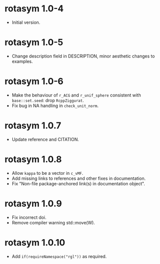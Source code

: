 # rotasym 1.0-4

* Initial version.

# rotasym 1.0-5

* Change description field in DESCRIPTION, minor aesthetic changes to examples.

# rotasym 1.0-6

* Make the behaviour of `r_ACG` and `r_unif_sphere` consistent with `base::set.seed`: drop `RcppZiggurat`.
* Fix bug in NA handling in `check_unit_norm`.

# rotasym 1.0.7

* Update reference and CITATION.

# rotasym 1.0.8

* Allow `kappa` to be a vector in `c_vMF`.
* Add missing links to references and other fixes in documentation.
* Fix "Non-file package-anchored link(s) in documentation object".

# rotasym 1.0.9

* Fix incorrect doi.
* Remove compiler warning std::move(W).

# rotasym 1.0.10

* Add `if(requireNamespace("rgl"))` as required.
